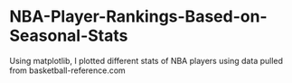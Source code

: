 # NBA-Player-Rankings-Based-on-Seasonal-Stats
Using matplotlib, I plotted different stats of NBA players using data pulled from basketball-reference.com
